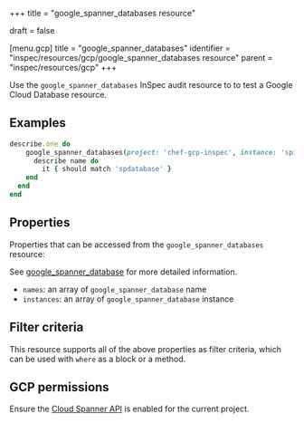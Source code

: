 +++
title = "google_spanner_databases resource"

draft = false


[menu.gcp]
title = "google_spanner_databases"
identifier = "inspec/resources/gcp/google_spanner_databases resource"
parent = "inspec/resources/gcp"
+++

Use the `google_spanner_databases` InSpec audit resource to to test a Google Cloud Database resource.

## Examples

```ruby
describe.one do
	google_spanner_databases(project: 'chef-gcp-inspec', instance: 'spinstance').names.each do |name|
	  describe name do
	  	it { should match 'spdatabase' }
    end
  end
end
```

## Properties

Properties that can be accessed from the `google_spanner_databases` resource:

See [google_spanner_database](google_spanner_database) for more detailed information.

  * `names`: an array of `google_spanner_database` name
  * `instances`: an array of `google_spanner_database` instance

## Filter criteria

This resource supports all of the above properties as filter criteria, which can be used
with `where` as a block or a method.

## GCP permissions

Ensure the [Cloud Spanner API](https://console.cloud.google.com/apis/library/spanner.googleapis.com/) is enabled for the current project.
